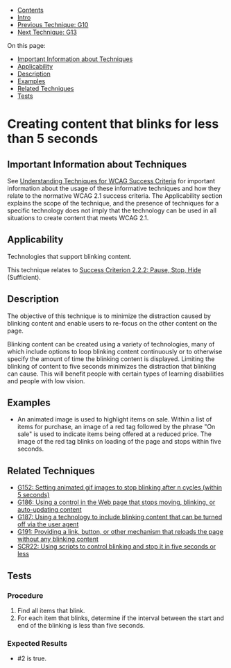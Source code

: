 -   [Contents](https://www.w3.org/WAI/WCAG21/Techniques/#techniques "Table of Contents")
-   [Intro](https://www.w3.org/WAI/WCAG21/Techniques/#introduction "Introduction to Techniques")
-   [Previous Technique: G10](G10)
-   [Next Technique: G13](G13)

On this page:

-   [Important Information about Techniques](#important-information)
-   [Applicability](#applicability)
-   [Description](#description)
-   [Examples](#examples)
-   [Related Techniques](#related)
-   [Tests](#tests)

Creating content that blinks for less than 5 seconds
====================================================

Important Information about Techniques
--------------------------------------

See [Understanding Techniques for WCAG Success Criteria](https://www.w3.org/WAI/WCAG21/Understanding/understanding-techniques) for important information about the usage of these informative techniques and how they relate to the normative WCAG 2.1 success criteria. The Applicability section explains the scope of the technique, and the presence of techniques for a specific technology does not imply that the technology can be used in all situations to create content that meets WCAG 2.1.

Applicability
-------------

Technologies that support blinking content.

This technique relates to [Success Criterion 2.2.2: Pause, Stop, Hide](https://www.w3.org/WAI/WCAG21/Understanding/pause-stop-hide) (Sufficient).

Description
-----------

The objective of this technique is to minimize the distraction caused by blinking content and enable users to re-focus on the other content on the page.

Blinking content can be created using a variety of technologies, many of which include options to loop blinking content continuously or to otherwise specify the amount of time the blinking content is displayed. Limiting the blinking of content to five seconds minimizes the distraction that blinking can cause. This will benefit people with certain types of learning disabilities and people with low vision.

Examples
--------

-   An animated image is used to highlight items on sale. Within a list of items for purchase, an image of a red tag followed by the phrase "On sale" is used to indicate items being offered at a reduced price. The image of the red tag blinks on loading of the page and stops within five seconds.

Related Techniques
------------------

-   [G152: Setting animated gif images to stop blinking after n cycles (within 5 seconds)](https://www.w3.org/WAI/WCAG21/Techniques/general/G152)
-   [G186: Using a control in the Web page that stops moving, blinking, or auto-updating content](https://www.w3.org/WAI/WCAG21/Techniques/general/G186)
-   [G187: Using a technology to include blinking content that can be turned off via the user agent](https://www.w3.org/WAI/WCAG21/Techniques/general/G187)
-   [G191: Providing a link, button, or other mechanism that reloads the page without any blinking content](https://www.w3.org/WAI/WCAG21/Techniques/general/G191)
-   [SCR22: Using scripts to control blinking and stop it in five seconds or less](https://www.w3.org/WAI/WCAG21/Techniques/client-side-script/SCR22)

Tests
-----

### Procedure

1.  Find all items that blink.
2.  For each item that blinks, determine if the interval between the start and end of the blinking is less than five seconds.

### Expected Results

-   \#2 is true.
